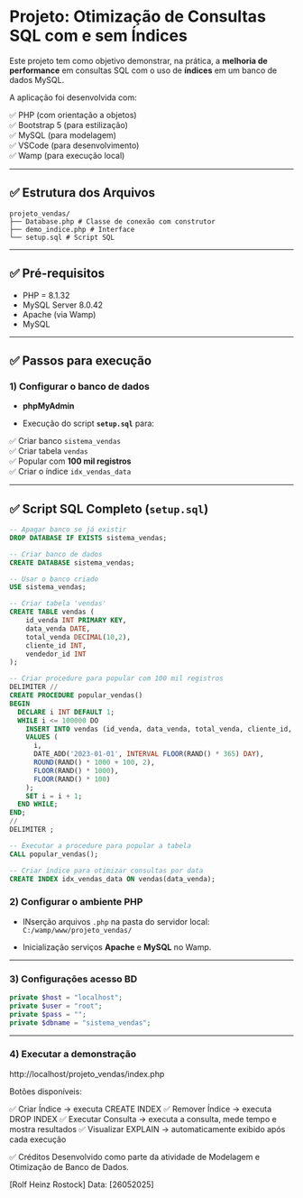 # Projeto: Otimização de Consultas SQL com e sem Índices

Este projeto tem como objetivo demonstrar, na prática, a **melhoria de performance** em consultas SQL com o uso de **índices** em um banco de dados MySQL.

A aplicação foi desenvolvida com:

✅ PHP (com orientação a objetos)  
✅ Bootstrap 5 (para estilização)  
✅ MySQL (para modelagem)  
✅ VSCode (para desenvolvimento)  
✅ Wamp (para execução local)

---

## ✅ Estrutura dos Arquivos
```
projeto_vendas/
├── Database.php # Classe de conexão com construtor
├── demo_indice.php # Interface
└── setup.sql # Script SQL
```
---

## ✅ Pré-requisitos

- PHP = 8.1.32  
- MySQL Server  8.0.42
- Apache (via Wamp)  
- MySQL  

---

## ✅ Passos para execução

### 1) Configurar o banco de dados

- **phpMyAdmin**  
  
- Execução do script **`setup.sql`** para:

✅ Criar banco `sistema_vendas`  
✅ Criar tabela `vendas`  
✅ Popular com **100 mil registros**  
✅ Criar o índice `idx_vendas_data`

---

## ✅ Script SQL Completo (`setup.sql`)

```sql
-- Apagar banco se já existir
DROP DATABASE IF EXISTS sistema_vendas;

-- Criar banco de dados
CREATE DATABASE sistema_vendas;

-- Usar o banco criado
USE sistema_vendas;

-- Criar tabela 'vendas'
CREATE TABLE vendas (
    id_venda INT PRIMARY KEY,
    data_venda DATE,
    total_venda DECIMAL(10,2),
    cliente_id INT,
    vendedor_id INT
);

-- Criar procedure para popular com 100 mil registros
DELIMITER //
CREATE PROCEDURE popular_vendas()
BEGIN
  DECLARE i INT DEFAULT 1;
  WHILE i <= 100000 DO
    INSERT INTO vendas (id_venda, data_venda, total_venda, cliente_id, vendedor_id)
    VALUES (
      i,
      DATE_ADD('2023-01-01', INTERVAL FLOOR(RAND() * 365) DAY),
      ROUND(RAND() * 1000 + 100, 2),
      FLOOR(RAND() * 1000),
      FLOOR(RAND() * 100)
    );
    SET i = i + 1;
  END WHILE;
END;
//
DELIMITER ;

-- Executar a procedure para popular a tabela
CALL popular_vendas();

-- Criar índice para otimizar consultas por data
CREATE INDEX idx_vendas_data ON vendas(data_venda);

```

### 2) Configurar o ambiente PHP

- INserção arquivos `.php` na pasta do servidor local:  
  `C:/wamp/www/projeto_vendas/`

- Inicialização serviços **Apache** e **MySQL** no Wamp.

---

### 3) Configurações acesso BD

```php
private $host = "localhost";
private $user = "root";
private $pass = "";
private $dbname = "sistema_vendas";
```
---

### 4) Executar a demonstração

http://localhost/projeto_vendas/index.php

Botões disponíveis:

✅ Criar Índice → executa CREATE INDEX
✅ Remover Índice → executa DROP INDEX
✅ Executar Consulta → executa a consulta, mede tempo e mostra resultados
✅ Visualizar EXPLAIN → automaticamente exibido após cada execução


✅ Créditos
Desenvolvido como parte da atividade de Modelagem e Otimização de Banco de Dados.

[Rolf Heinz Rostock]
Data: [26052025]